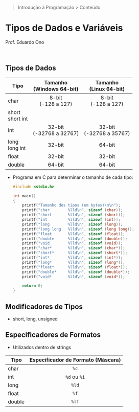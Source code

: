 > Introdução à Programação > Conteúdo

# Tipos de Dados e Variáveis

Prof. Eduardo Ono

<br>

## Tipos de Dados

| Tipo | Tamanho<br>(Windows 64-bit) | Tamanho<br>(Linux 64-bit) |
| --- | :-: | :-: |
| char | 8-bit<br>(-128 a 127) | 8-bit<br>(-128 a 127)
| short<br>short int | |
| int | 32-bit<br>(-32768 a 32767) | 32-bit<br>(-32768 a 35767)
| long<br>long int | 32-bit | 64-bit
| float | 32-bit | 32-bit
| double | 64-bit | 64-bit

* Programa em C para determinar o tamanho de cada tipo:

    ```c
    #include <stdio.h>

    int main()
    {
        printf("Tamanho dos tipos (em bytes)\n\n");
        printf("char        %lld\n", sizeof (char));
        printf("short       %lld\n", sizeof (short));
        printf("int         %lld\n", sizeof (int));
        printf("long        %lld\n", sizeof (long));
        printf("long long   %lld\n", sizeof (long long));
        printf("float       %lld\n", sizeof (float));
        printf("double      %lld\n", sizeof (double));
        printf("void        %lld\n", sizeof (void));
        printf("char*       %lld\n", sizeof (char*));
        printf("short*      %lld\n", sizeof (short*));
        printf("int*        %lld\n", sizeof (int*));
        printf("long*       %lld\n", sizeof (long*));
        printf("float*      %lld\n", sizeof (float*));
        printf("double*     %lld\n", sizeof (double*));
        printf("void*       %lld\n", sizeof (void*));

        return 0;
    }
    ```

## Modificadores de Tipos

* short, long, unsigned

## Especificadores de Formatos

* Utilizados dentro de strings

| Tipo | Especificador de Formato (Máscara) |
| --- | :-: |
| char | `%c`
| int | `%d` ou `%i`
| long | `%ld`
| float | `%f`
| double | `%lf`
